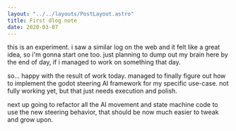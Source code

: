 ```yaml
---
layout: "../../layouts/PostLayout.astro"
title: First dlog note
date: 2020-03-07
---
```


this is an experiment. i saw a similar log on the web and it felt like a great
idea, so i'm gonna start one too. just planning to dump out my brain here by the
end of day, if i managed to work on something that day.

so... happy with the result of work today. managed to finally figure out how to
implement the godot steering AI framework for my specific use-case. not fully
working yet, but that just needs execution and polish.

next up going to refactor all the AI movement and state machine code to use the
new steering behavior, that should be now much easier to tweak and grow upon.
